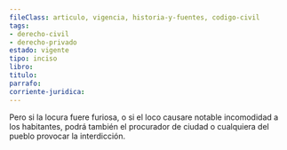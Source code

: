 ```yaml
---
fileClass: articulo, vigencia, historia-y-fuentes, codigo-civil
tags:
- derecho-civil
- derecho-privado
estado: vigente
tipo: inciso
libro:
titulo:
parrafo:
corriente-juridica:
---
```

Pero si la locura fuere furiosa, o si el loco causare notable incomodidad a los habitantes, podrá también el procurador de ciudad o cualquiera del pueblo provocar la interdicción.